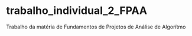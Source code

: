# trabalho_individual_2_FPAA
Trabalho da matéria de Fundamentos de Projetos de Análise de Algorítmo 
